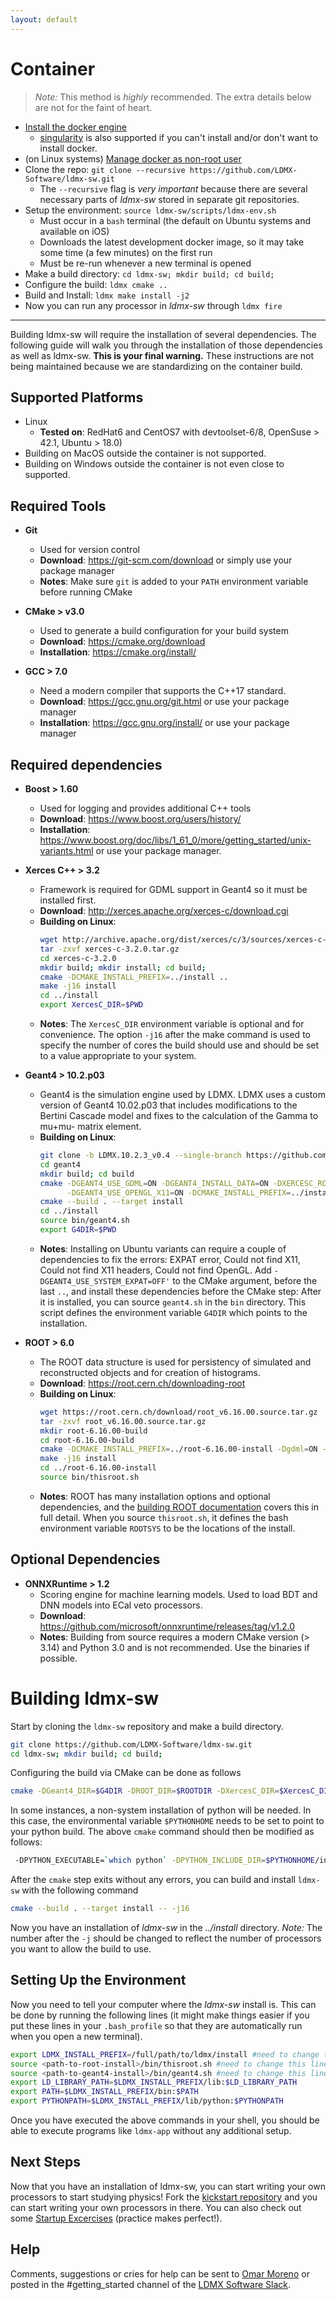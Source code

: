 ```yaml
---
layout: default
---
```


# Container

> _Note:_ This method is _highly_ recommended. The extra details below are not for the faint of heart.

- [Install the docker engine](https://docs.docker.com/engine/install/)
  - [singularity](https://sylabs.io/guides/3.5/user-guide/) is also supported if you can't install and/or don't want to install docker.
- (on Linux systems) [Manage docker as non-root user](https://docs.docker.com/engine/install/linux-postinstall/#manage-docker-as-a-non-root-user)
- Clone the repo: `git clone --recursive https://github.com/LDMX-Software/ldmx-sw.git`
  - The `--recursive` flag is _very important_ because there are several necessary parts of _ldmx-sw_ stored in separate git repositories.
- Setup the environment: `source ldmx-sw/scripts/ldmx-env.sh`
  - Must occur in a `bash` terminal (the default on Ubuntu systems and available on iOS)
  - Downloads the latest development docker image, so it may take some time (a few minutes) on the first run
  - Must be re-run whenever a new terminal is opened
- Make a build directory: `cd ldmx-sw; mkdir build; cd build;`
- Configure the build: `ldmx cmake ..`
- Build and Install: `ldmx make install -j2`
- Now you can run any processor in _ldmx-sw_ through `ldmx fire`

---

Building ldmx-sw will require the installation of several dependencies. 
The following guide will walk you through the installation of those dependencies as well as ldmx-sw. 
**This is your final warning.**
These instructions are not being maintained because we are standardizing on the container build.

## Supported Platforms
* Linux 
    * __Tested on__: RedHat6 and CentOS7 with devtoolset-6/8, OpenSuse > 42.1, Ubuntu > 18.0)
* Building on MacOS outside the container is not supported.
* Building on Windows outside the container is not even close to supported.

## Required Tools

* __Git__ 
    * Used for version control
    * __Download__: https://git-scm.com/download or simply use your package manager
    * __Notes__: Make sure `git` is added to your `PATH` environment variable before running CMake

* __CMake > v3.0__ 
    * Used to generate a build configuration for your build system
    * __Download__: https://cmake.org/download
    * __Installation__: https://cmake.org/install/

* __GCC > 7.0__
    * Need a modern compiler that supports the C++17 standard.
    * __Download__: https://gcc.gnu.org/git.html or use your package manager
    * __Installation__: https://gcc.gnu.org/install/ or use your package manager

## Required dependencies

* __Boost > 1.60__
    * Used for logging and provides additional C++ tools
    * __Download__: https://www.boost.org/users/history/
    * __Installation__: https://www.boost.org/doc/libs/1_61_0/more/getting_started/unix-variants.html or use your package manager.

* __Xerces C++ > 3.2__
    * Framework is required for GDML support in Geant4 so it must be installed first.
    * __Download__: http://xerces.apache.org/xerces-c/download.cgi
    * __Building on Linux__:
        ``` bash
        wget http://archive.apache.org/dist/xerces/c/3/sources/xerces-c-3.2.0.tar.gz
        tar -zxvf xerces-c-3.2.0.tar.gz
        cd xerces-c-3.2.0
        mkdir build; mkdir install; cd build;
        cmake -DCMAKE_INSTALL_PREFIX=../install ..
        make -j16 install
        cd ../install
       export XercesC_DIR=$PWD 
       ```
    * __Notes__:  The `XercesC_DIR` environment variable is optional and for convenience.  The option `-j16` after the make command is used to specify the number of cores the build should use and should be set to a value appropriate to your system.

* __Geant4 > 10.2.p03__
    * Geant4 is the simulation engine used by LDMX.  LDMX uses a custom version of
      Geant4 10.02.p03 that includes modifications to the Bertini Cascade model
      and fixes to the calculation of the Gamma to mu+mu- matrix element. 
    * __Building on Linux__: 
        ``` bash
        git clone -b LDMX.10.2.3_v0.4 --single-branch https://github.com/LDMXAnalysis/geant4.git 
        cd geant4
        mkdir build; cd build
        cmake -DGEANT4_USE_GDML=ON -DGEANT4_INSTALL_DATA=ON -DXERCESC_ROOT_DIR=$XercesC_DIR \
              -DGEANT4_USE_OPENGL_X11=ON -DCMAKE_INSTALL_PREFIX=../install ..
        cmake --build . --target install
        cd ../install
        source bin/geant4.sh
        export G4DIR=$PWD
        ```
     * __Notes__: Installing on Ubuntu variants can require a couple of dependencies
       to fix the errors: EXPAT error, Could not find X11, Could not find X11 
       headers, Could not find OpenGL. Add `-DGEANT4_USE_SYSTEM_EXPAT=OFF'` to
       the CMake argument, before the last `..`, and install these dependencies
       before the CMake step:  After it is installed, you can source `geant4.sh`
       in the `bin` directory. This script defines the environment variable
      `G4DIR` which points to the installation.

* __ROOT > 6.0__
    * The ROOT data structure is used for persistency of simulated and reconstructed objects and for creation of histograms.
    * __Download__: https://root.cern.ch/downloading-root
    * __Building on Linux__: 
        ``` bash
        wget https://root.cern.ch/download/root_v6.16.00.source.tar.gz
        tar -zxvf root_v6.16.00.source.tar.gz
        mkdir root-6.16.00-build
        cd root-6.16.00-build
        cmake -DCMAKE_INSTALL_PREFIX=../root-6.16.00-install -Dgdml=ON -Dcxx17=ON -DPYTHON_EXECUTABLE=$(which python3) ..
        make -j16 install
        cd ../root-6.16.00-install
        source bin/thisroot.sh
        ``` 
     * __Notes__: ROOT has many installation options and optional dependencies, and the [building ROOT documentation](https://root.cern.ch/building-root) covers this in full detail. When you source `thisroot.sh`, it defines the bash environment variable `ROOTSYS` to be the locations of the install.

## Optional Dependencies

* __ONNXRuntime > 1.2__
    * Scoring engine for machine learning models.  Used to load BDT and DNN models into ECal veto processors. 
    * __Download__: https://github.com/microsoft/onnxruntime/releases/tag/v1.2.0
    * __Notes__: Building from source requires a modern CMake version (> 3.14) and Python 3.0 and is not recommended.  Use the binaries if possible.

# Building ldmx-sw

Start by cloning the `ldmx-sw` repository and make a build directory.
```bash
git clone https://github.com/LDMX-Software/ldmx-sw.git
cd ldmx-sw; mkdir build; cd build;
```
Configuring the build via CMake can be done as follows

```bash
cmake -DGeant4_DIR=$G4DIR -DROOT_DIR=$ROOTDIR -DXercesC_DIR=$XercesC_DIR -DCMAKE_INSTALL_PREFIX=../install ..  
```
In some instances, a non-system installation of python will be needed.  In this case, the environmental variable `$PYTHONHOME` needs to be set to point to your python build. The above `cmake` command should then be modified as follows:
``` bash
 -DPYTHON_EXECUTABLE=`which python` -DPYTHON_INCLUDE_DIR=$PYTHONHOME/include/python2.7 -DPYTHON_LIBRARY=$PYTHONHOME/lib/libpython2.7.so 
```

After the `cmake` step exits without any errors, you can build and install `ldmx-sw` with the following command
```bash
cmake --build . --target install -- -j16
```
Now you have an installation of *ldmx-sw* in the *../install* directory. _Note:_ The number after the `-j` should be changed to reflect the number of processors you want to allow the build to use.

## Setting Up the Environment 

Now you need to tell your computer where the _ldmx-sw_ install is. This can be done by running the following lines (it might make things easier if you put these lines in your `.bash_profile` so that they are automatically run when you open a new terminal).

``` bash
export LDMX_INSTALL_PREFIX=/full/path/to/ldmx/install #need to change this line
source <path-to-root-install>/bin/thisroot.sh #need to change this line
source <path-to-geant4-install>/bin/geant4.sh #need to change this line
export LD_LIBRARY_PATH=$LDMX_INSTALL_PREFIX/lib:$LD_LIBRARY_PATH
export PATH=$LDMX_INSTALL_PREFIX/bin:$PATH
export PYTHONPATH=$LDMX_INSTALL_PREFIX/lib/python:$PYTHONPATH
```
Once you have executed the above commands in your shell, you should be able to execute programs like `ldmx-app` without any additional setup.

## Next Steps

Now that you have an installation of ldmx-sw, you can start writing your own processors to start studying physics! Fork the [kickstart repository](https://github.com/LDMX-Software/ldmx-analysis) and you can start writing your own processors in there. You can also check out some [Startup Excercises](https://github.com/LDMX-Software/ldmx-sw/wiki/Startup-Exercises) (practice makes perfect!).

## Help

Comments, suggestions or cries for help can be sent to [Omar Moreno](mailto:omoreno@slac.stanford.edu) or posted in the #getting_started channel of the [LDMX Software Slack](https://ldmxsoftware.slack.com/).  



